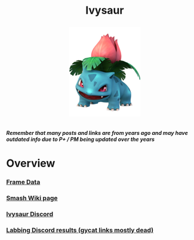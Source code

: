 <div id="toc">
  <ul align="center" style="list-style: none">
      <summary> <h1>
        Ivysaur
        <p><img src="/Images/Characters/Ivysaur.png" alt="Ivy.png"></p>
  </ul>
</div>

<h4> <i>Remember that many posts and links are from years ago and may have outdated info due to P+ / PM being updated over the years</i>

<h1> Overview
<h3> <a href="https://rukaidata.com/P+/Ivysaur/">Frame Data</a>
<h3> <a href="https://www.ssbwiki.com/Ivysaur_(PM)">Smash Wiki page</a>
<h3> <a href="https://discord.com/invite/0lvzWAbvsczjkzy4">Ivysaur Discord</a>
<h3> <a href="https://www.reddit.com/r/SSBPM/comments/i3n94h/labbing_discord_results_ivysaur/">Labbing Discord results (gycat links mostly dead)</a>